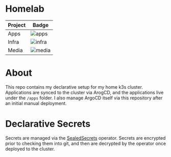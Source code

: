 # Homelab

| Project  | Badge  |
|----------|--------|
| Apps | ![apps](https://argocd.kyledev.co/api/badge?project=apps&revision=true) |
| Infra | ![infra](https://argocd.kyledev.co/api/badge?project=infra&revision=true) |
| Media | ![media](https://argocd.kyledev.co/api/badge?project=media&revision=true) |


# About
This repo contains my declarative setup for my home k3s cluster. Applications are synced to the cluster via ArogCD, and the applications live under the `/apps` folder. I also manage ArgoCD itself via this repository after an initial manual deployment.


# Declarative Secrets
Secrets are managed via the [SealedSecrets](https://github.com/bitnami-labs/sealed-secrets) operator. Secrets are encrypted prior to checking them into git, and then are decrypted by the operator once deployed to the cluster.
